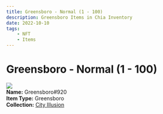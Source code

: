 ```yaml
---
title: Greensboro - Normal (1 - 100)
description: Greensboro Items in Chia Inventory
date: 2022-10-10
tags:
    - NFT
    - Items
---
```


# Greensboro - Normal (1 - 100)
<div class="item_thumbnail">
<img loading="lazy" src="https://brjlxlq4akrawl3oxv2e6noze4mbk6akcc2whw4q2fxuhntdyi5a.arweave.net/DFK7rhwCogsvbr10TzXZJxgVeAoQtWPbkNFvQ7Zjwjo"><br/>
<div><strong>Name:</strong> Greensboro#920</div>
<div><strong>Item Type:</strong> Greensboro</div>
<div><strong>Collection:</strong> <a href="https://www.spacescan.io/xch/nft/collection/col1lend2dcn558km4wcwta4xnkfv3xpcmlp9kyt0m909emvfxechlyqdl5ndg">City Illusion</a></div>
</div>

